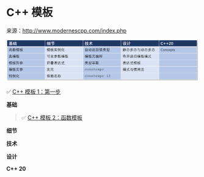 # C++ 模板

来源：http://www.modernescpp.com/index.php

![C++ 模板](./img/模板1.png)

✅ [C++ 模板 1：第一步](https://github.com/yqZhang4480/TranslateBlogs/blob/master/CPP_Templates/模板1.md) 

**基础**

> ✅ [C++ 模板 2：函数模板](https://github.com/yqZhang4480/TranslateBlogs/blob/master/CPP_Templates/模板2.md) 

**细节**

**技术**

**设计**

**C++ 20**


